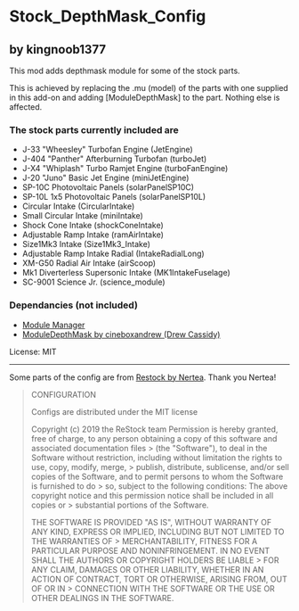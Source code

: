 # Stock_DepthMask_Config

## by kingnoob1377

This mod adds depthmask module for some of the stock parts.

This is achieved by replacing the .mu (model) of the parts with one supplied in this add-on and adding [ModuleDepthMask] to the part. Nothing else is affected.

### The stock parts currently included are

* J-33 "Wheesley" Turbofan Engine (JetEngine)
* J-404 "Panther" Afterburning Turbofan (turboJet)
* J-X4 "Whiplash" Turbo Ramjet Engine (turboFanEngine)
* J-20 "Juno" Basic Jet Engine (miniJetEngine)
* SP-10C Photovoltaic Panels (solarPanelSP10C)
* SP-10L 1x5 Photovoltaic Panels (solarPanelSP10L)
* Circular Intake (CircularIntake)
* Small Circular Intake (miniIntake)
* Shock Cone Intake (shockConeIntake)
* Adjustable Ramp Intake (ramAirIntake)
* Size1Mk3 Intake (Size1Mk3_Intake)
* Adjustable Ramp Intake Radial (IntakeRadialLong)
* XM-G50 Radial Air Intake (airScoop)
* Mk1 Diverterless Supersonic Intake (MK1IntakeFuselage)
* SC-9001 Science Jr. (science_module)

### Dependancies (not included)

* [Module Manager](https://forum.kerbalspaceprogram.com/index.php?/topic/50533-)
* [ModuleDepthMask by cineboxandrew (Drew Cassidy)](https://forum.kerbalspaceprogram.com/index.php?/topic/185353-*)

License: MIT

---

Some parts of the config are from [Restock by Nertea](https://forum.kerbalspaceprogram.com/index.php?/topic/182679-**). Thank you Nertea!
>
> CONFIGURATION
>
> Configs are distributed under the MIT license
>
> Copyright (c) 2019 the ReStock team
> Permission is hereby granted, free of charge, to any person obtaining a copy of this software and associated documentation files > (the "Software"), to deal in the Software without restriction, including without limitation the rights to use, copy, modify, merge, > publish, distribute, sublicense, and/or sell copies of the Software, and to permit persons to whom the Software is furnished to do > so, subject to the following conditions: The above copyright notice and this permission notice shall be included in all copies or > substantial portions of the Software.
>
> THE SOFTWARE IS PROVIDED "AS IS", WITHOUT WARRANTY OF ANY KIND, EXPRESS OR IMPLIED, INCLUDING BUT NOT LIMITED TO THE WARRANTIES OF > MERCHANTABILITY, FITNESS FOR A PARTICULAR PURPOSE AND NONINFRINGEMENT. IN NO EVENT SHALL THE AUTHORS OR COPYRIGHT HOLDERS BE LIABLE > FOR ANY CLAIM, DAMAGES OR OTHER LIABILITY, WHETHER IN AN ACTION OF CONTRACT, TORT OR OTHERWISE, ARISING FROM, OUT OF OR IN > CONNECTION WITH THE SOFTWARE OR THE USE OR OTHER DEALINGS IN THE SOFTWARE.
